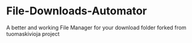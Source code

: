 # File-Downloads-Automator
A better and working File Manager for your download folder forked from tuomaskivioja project
